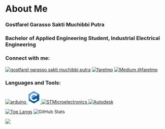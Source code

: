 <h1>About Me</h1>
<h3>Gostfarel Garasso Sakti Muchibbi Putra</h3>
<h3>Bachelor of Applied Engineering Student, Industrial Electrical Engineering</h3>

<h3 align="left">Connect with me:</h3>
<p align="left">
<a href="https://linkedin.com/in/gostfarel garasso sakti muchibbi putra" target="blank"><img align="center" src="https://raw.githubusercontent.com/rahuldkjain/github-profile-readme-generator/master/src/images/icons/Social/linked-in-alt.svg" alt="gostfarel garasso sakti muchibbi putra" height="30" width="40" /></a>
<a href="https://instagram.com/farelmp" target="blank"><img align="center" src="https://raw.githubusercontent.com/rahuldkjain/github-profile-readme-generator/master/src/images/icons/Social/instagram.svg" alt="farelmp" height="30" width="40" /></a>
<a href="https://medium.com/@farelmp" target="_blank" rel="noreferrer">
    <img align="center" src="https://logos-world.net/wp-content/uploads/2023/07/Medium-Emblem.png" 
         alt="Medium @farelmp" height="30" width="40"/>
</a>


</p>

<h3 align="left">Languages and Tools:</h3>
<p align="left"> <a href="https://www.arduino.cc/" target="_blank" rel="noreferrer"> <img src="https://cdn.worldvectorlogo.com/logos/arduino-1.svg" alt="arduino" width="40" height="40"/> </a> <a href="https://www.cprogramming.com/" target="_blank" rel="noreferrer"> <img src="https://raw.githubusercontent.com/devicons/devicon/master/icons/c/c-original.svg" alt="c" width="40" height="40"/> </a> 
<a href="https://www.st.com/content/st_com/en.html" target="_blank" rel="noreferrer">
    <img src="https://wiki.st.com/stm32mpu/nsfr_img_auth.php/c/c5/ST_logo.png?20211105095744" alt="STMicroelectronics" width="50" height="40"/>
</a>
<a href="https://www.autodesk.com/" target="_blank" rel="noreferrer">
    <img src="https://logotaglines.com/wp-content/uploads/2023/02/Autodesk-Logo-Tagline-Slogan-Founder.jpg" 
         alt="Autodesk" height="40" width="50"/>
</a>
</p>

[![Top Langs](https://github-readme-stats.vercel.app/api/top-langs/?username=FarelMP&layout=donut&theme=outrun)](https://github.com/FarelMP/github-readme-stats)
![GitHub Stats](https://github-readme-stats.vercel.app/api?username=anuraghazra&show_icons=true&theme=transparent&card_width=500)

<div >
    
 ![](https://komarev.com/ghpvc/?username=FarelMP&style=for-the-badge&color=blue&cachebuster=1&abbreviated=true)
 
</div>


<!--
**FarelMP/FarelMP** is a ✨ _special_ ✨ repository because its `README.md` (this file) appears on your GitHub profile.

Here are some ideas to get you started:

- 🔭 I’m currently working on ...
- 🌱 I’m currently learning ...
- 👯 I’m looking to collaborate on ...
- 🤔 I’m looking for help with ...
- 💬 Ask me about ...
- 📫 How to reach me: ...
- 😄 Pronouns: ...
- ⚡ Fun fact: ...
-->
